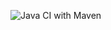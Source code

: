 ![Java CI with Maven](https://github.com/wherbawi/ppu-2020/workflows/Java%20CI%20with%20Maven/badge.svg)